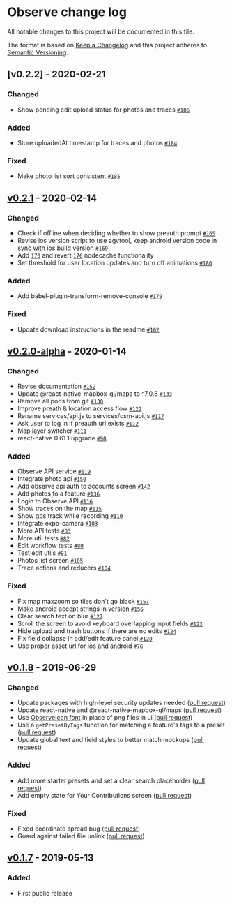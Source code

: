 # Observe change log

All notable changes to this project will be documented in this file.

The format is based on [Keep a Changelog](http://keepachangelog.com/) and this project adheres to [Semantic Versioning](http://semver.org/).

## [v0.2.2] - 2020-02-21

### Changed
- Show pending edit upload status for photos and traces [`#186`](https://github.com/developmentseed/observe/pull/186)

### Added
- Store uploadedAt timestamp for traces and photos [`#184`](https://github.com/developmentseed/observe/pull/184)

### Fixed
- Make photo list sort consistent [`#185`](https://github.com/developmentseed/observe/pull/185)


## [v0.2.1] - 2020-02-14

### Changed
- Check if offline when deciding whether to show preauth prompt [`#165`](https://github.com/developmentseed/observe/pull/165)
- Revise ios version script to use agvtool, keep android version code in sync with ios build version [`#169`](https://github.com/developmentseed/observe/pull/169)
- Add [`170`](https://github.com/developmentseed/observe/pull/170) and revert [`176`](https://github.com/developmentseed/observe/pull/176) nodecache functionality
- Set threshold for user location updates and turn off animations [`#180`](https://github.com/developmentseed/observe/pull/180)

### Added
- Add babel-plugin-transform-remove-console [`#179`](https://github.com/developmentseed/observe/pull/179)

### Fixed
- Update download instructions in the readme [`#162`](https://github.com/developmentseed/observe/pull/162)

## [v0.2.0-alpha] - 2020-01-14

### Changed
- Revise documentation [`#152`](https://github.com/developmentseed/observe/pull/152)
- Update @react-native-mapbox-gl/maps to ^7.0.8 [`#133`](https://github.com/developmentseed/observe/pull/133)
- Remove all pods from git [`#130`](https://github.com/developmentseed/observe/pull/130)
- Improve preath & location access flow [`#122`](https://github.com/developmentseed/observe/pull/122)
- Rename services/api.js to services/osm-api.js [`#117`](https://github.com/developmentseed/observe/pull/117)
- Ask user to log in if preauth url exists [`#112`](https://github.com/developmentseed/observe/pull/112)
- Map layer switcher [`#111`](https://github.com/developmentseed/observe/pull/111)
- react-native 0.61.1 upgrade [`#98`](https://github.com/developmentseed/observe/pull/98)

### Added
- Observe API service [`#119`](https://github.com/developmentseed/observe/pull/119)
- Integrate photo api [`#150`](https://github.com/developmentseed/observe/pull/150)
- Add observe api auth to accounts screen [`#142`](https://github.com/developmentseed/observe/pull/142)
- Add photos to a feature [`#136`](https://github.com/developmentseed/observe/pull/136)
- Login to Observe API [`#116`](https://github.com/developmentseed/observe/pull/116)
- Show traces on the map [`#115`](https://github.com/developmentseed/observe/pull/115)
- Show gps track while recording [`#110`](https://github.com/developmentseed/observe/pull/110)
- Integrate expo-camera [`#103`](https://github.com/developmentseed/observe/pull/103)
- More API tests [`#83`](https://github.com/developmentseed/observe/pull/83)
- More util tests [`#82`](https://github.com/developmentseed/observe/pull/82)
- Edit workflow tests [`#80`](https://github.com/developmentseed/observe/pull/80)
- Test edit utils [`#81`](https://github.com/developmentseed/observe/pull/81)
- Photos list screen [`#105`](https://github.com/developmentseed/observe/pull/105)
- Trace actions and reducers [`#104`](https://github.com/developmentseed/observe/pull/104)

### Fixed
- Fix map maxzoom so tiles don't go black [`#157`](https://github.com/developmentseed/observe/pull/157)
- Make android accept strings in version [`#156`](https://github.com/developmentseed/observe/pull/156)
- Clear search text on blur [`#127`](https://github.com/developmentseed/observe/pull/127)
- Scroll the screen to avoid keyboard overlapping input fields [`#123`](https://github.com/developmentseed/observe/pull/123)
- Hide upload and trash buttons if there are no edits [`#124`](https://github.com/developmentseed/observe/pull/124)
- Fix field collapse in add/edit feature panel [`#120`](https://github.com/developmentseed/observe/pull/120)
- Use proper asset url for ios and android [`#76`](https://github.com/developmentseed/observe/pull/76)

## [v0.1.8] - 2019-06-29

### Changed
- Update packages with high-level security updates needed ([pull request](https://github.com/developmentseed/observe/pull/38))
- Update react-native and @react-native-mapbox-gl/maps  ([pull request](https://github.com/developmentseed/observe/pull/47))
- Use [ObserveIcon font](https://github.com/developmentseed/observe-icon-font) in place of png files in ui ([pull request](https://github.com/developmentseed/observe/pull/59))
- Use a `getPresetByTags` function for matching a feature's tags to a preset ([pull request](https://github.com/developmentseed/observe/pull/59))
- Update global text and field styles to better match mockups ([pull request](https://github.com/developmentseed/observe/pull/58))

### Added
- Add more starter presets and set a clear search placeholder ([pull request](https://github.com/developmentseed/observe/pull/31))
- Add empty state for Your Contributions screen ([pull request](https://github.com/developmentseed/observe/pull/69))

### Fixed
- Fixed coordinate spread bug ([pull request](https://github.com/developmentseed/observe/pull/70))
- Guard against failed file unlink ([pull request](https://github.com/developmentseed/observe/pull/50))

## [v0.1.7] - 2019-05-13

### Added
- First public release

[Unreleased]: https://github.com/developmentseed/observe/compare/v0.2.1...HEAD
[v0.2.1]: https://github.com/developmentseed/observe/compare/v0.2.0-alpha...v0.2.1
[v0.2.0-alpha]: https://github.com/developmentseed/observe/compare/v0.1.8...v0.2.0-alpha
[v0.1.8]: https://github.com/developmentseed/observe/compare/v0.1.7...v0.1.8
[v0.1.7]: https://github.com/developmentseed/observe/compare/b7522e25f369fa9051e1b02cde40135ffacc755b...v0.1.7
